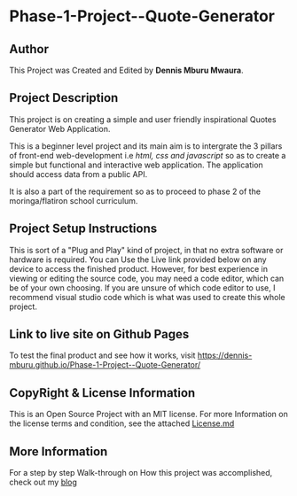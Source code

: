# Phase-1-Project--Quote-Generator

## Author
This Project was Created and Edited by **Dennis Mburu Mwaura**.

## Project Description 
This project is on creating a simple and user friendly inspirational Quotes Generator Web Application.

This is a beginner level project and its main aim is to intergrate the 3 pillars of front-end web-development i.e *html, css and javascript* so as to create a simple but functional and interactive web application. The application should access data from a public API.

It is also a part of the requirement so as to proceed to phase 2 of the moringa/flatiron school curriculum. 

## Project Setup Instructions
This is sort of a "Plug and Play" kind of project, in that no extra software or hardware is required. You can Use the  Live link provided below on any device to access the finished product.
However, for best experience in viewing or editing the source code, you may need a code editor, which can be of your own choosing.
If you are unsure of which code editor to use, I recommend visual studio code which is what was used to create this whole project.

## Link to live site on Github Pages
To test the final product and see how it works, visit https://dennis-mburu.github.io/Phase-1-Project--Quote-Generator/

## CopyRight & License Information
This is an Open Source Project with an MIT license. For more Information on the license terms and condition, see the attached [License.md](./License.md)

## More Information
For a step by step Walk-through on How this project was accomplished, check out my [blog](https://medium.com/@dennismburu2063/a-quick-walk-through-on-how-to-create-an-auto-generator-web-application-974b4e2dda72)

